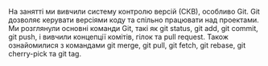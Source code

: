 На занятті ми вивчили систему контролю версій (СКВ), особливо Git. Git дозволяє керувати версіями коду та спільно працювати над проектами. Ми розглянули основні команди Git, такі як git status, git add, git commit, git push, і вивчили концепції комітів, гілок та pull request. Також ознайомилися з командами git merge, git pull, git fetch, git rebase, git cherry-pick та git tag.
